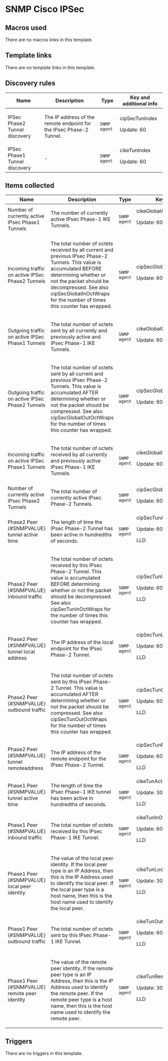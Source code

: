 # SNMP Cisco IPSec

## Macros used

There are no macros links in this template.

## Template links

There are no template links in this template.

## Discovery rules

|Name|Description|Type|Key and additional info|
|----|-----------|----|----|
|IPSec Phase2 Tunnel discovery|<p>The IP address of the remote endpoint for the IPsec Phase-2 Tunnel.</p>|`SNMP agent`|cipSecTunIndex<p>Update: 60</p>|
|IPSec Phase1  Tunnel discovery|<p>-</p>|`SNMP agent`|cikeTunIndex<p>Update: 60</p>|


## Items collected

|Name|Description|Type|Key and additional info|
|----|-----------|----|----|
|Number of currently active IPsec Phase1  Tunnels|<p>The number of currently active IPsec Phase-1 IKE Tunnels.</p>|`SNMP agent`|cikeGlobalActiveTunnels<p>Update: 60</p>|
|Incoming traffic on active IPSec Phase2 Tunnels|<p>The total number of octets received by all current and previous IPsec Phase-2 Tunnels. This value is accumulated BEFORE determining whether or not the packet should be decompressed. See also cipSecGlobalInOctWraps for the number of times this counter has wrapped.</p>|`SNMP agent`|cipSecGlobalInOctets<p>Update: 60</p>|
|Outgoing traffic on active IPSec Phase1  Tunnels|<p>The total number of octets sent by all currently and previously active and IPsec Phase-1 IKE Tunnels.</p>|`SNMP agent`|cikeGlobalOutOctets<p>Update: 60</p>|
|Outgoing traffic on active IPSec Phase2 Tunnels|<p>The total number of octets sent by all current and previous IPsec Phase-2 Tunnels. This value is accumulated AFTER determining whether or not the packet should be compressed. See also cipSecGlobalOutOctWraps for the number of times this counter has wrapped.</p>|`SNMP agent`|cipSecGlobalOutOctets<p>Update: 60</p>|
|Incoming traffic on active IPSec Phase1 Tunnels|<p>The total number of octets received by all currently and previously active IPsec Phase-1 IKE Tunnels.</p>|`SNMP agent`|cikeGlobalInOctets<p>Update: 60</p>|
|Number of currently active IPsec Phase2 Tunnels|<p>The total number of currently active IPsec Phase-2 Tunnels.</p>|`SNMP agent`|cipSecGlobalActiveTunnels<p>Update: 60</p>|
|Phase2 Peer {#SNMPVALUE} tunnel active time|<p>The length of time the IPsec Phase-2 Tunnel has been active in hundredths of seconds.</p>|`SNMP agent`|cipSecTunActiveTime[{#SNMPINDEX}]<p>Update: 60</p><p>LLD</p>|
|Phase2 Peer {#SNMPVALUE} inbound traffic|<p>The total number of octets received by this IPsec Phase-2 Tunnel. This value is accumulated BEFORE determining whether or not the packet should be decompressed. See also cipSecTunInOctWraps for the number of times this counter has wrapped.</p>|`SNMP agent`|cipSecTunInOctets[{#SNMPINDEX}]<p>Update: 60</p><p>LLD</p>|
|Phase2 Peer {#SNMPVALUE} tunnel local address|<p>The IP address of the local endpoint for the IPsec Phase-2 Tunnel.</p>|`SNMP agent`|cipSecTunLocalAddr[{#SNMPINDEX}]<p>Update: 60</p><p>LLD</p>|
|Phase2 Peer {#SNMPVALUE} outbound traffic|<p>The total number of octets sent by this IPsec Phase-2 Tunnel. This value is accumulated AFTER determining whether or not the packet should be compressed. See also cipSecTunOutOctWraps for the number of times this counter has wrapped.</p>|`SNMP agent`|cipSecTunOutOctets[{#SNMPINDEX}]<p>Update: 60</p><p>LLD</p>|
|Phase2 Peer {#SNMPVALUE} tunnel remoteaddress|<p>The IP address of the remote endpoint for the IPsec Phase-2 Tunnel.</p>|`SNMP agent`|cipSecTunRemoteAddr[{#SNMPINDEX}]<p>Update: 60</p><p>LLD</p>|
|Phase1 Peer {#SNMPVALUE} tunnel active time|<p>The length of time the IPsec Phase-1 IKE tunnel has been active in hundredths of seconds.</p>|`SNMP agent`|cikeTunActiveTime[{#SNMPINDEX}]<p>Update: 300</p><p>LLD</p>|
|Phase1 Peer {#SNMPVALUE} inbound traffic|<p>The total number of octets received by this IPsec Phase-1 IKE Tunnel.</p>|`SNMP agent`|cikeTunInOctets[{#SNMPINDEX}]<p>Update: 60</p><p>LLD</p>|
|Phase1 Peer {#SNMPVALUE} local peer identity|<p>The value of the local peer identity. If the local peer type is an IP Address, then this is the IP Address used to identify the local peer. If the local peer type is a host name, then this is the host name used to identify the local peer.</p>|`SNMP agent`|cikeTunLocalValue[{#SNMPINDEX}]<p>Update: 300</p><p>LLD</p>|
|Phase1 Peer {#SNMPVALUE} outbound traffic|<p>The total number of octets sent by this IPsec Phase-1 IKE Tunnel.</p>|`SNMP agent`|cikeTunOutOctets[{#SNMPINDEX}]<p>Update: 60</p><p>LLD</p>|
|Phase1 Peer {#SNMPVALUE} remote peer identity|<p>The value of the remote peer identity. If the remote peer type is an IP Address, then this is the IP Address used to identify the remote peer. If the remote peer type is a host name, then this is the host name used to identify the remote peer.</p>|`SNMP agent`|cikeTunRemoteValue[{#SNMPINDEX}]<p>Update: 300</p><p>LLD</p>|


## Triggers

There are no triggers in this template.

